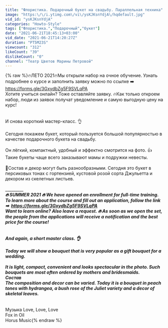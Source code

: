 ```yaml
---
title: "Флористика. Подарочный букет на свадьбу. Параллельная техника"
image: "https:\/\/i.ytimg.com\/vi\/ysKJKsnYdjA\/hqdefault.jpg"
vid_id: "ysKJKsnYdjA"
categories: "Howto-Style"
tags: ["Флористика.","Подарочный","букет"]
date: "2021-06-21T18:45:13+03:00"
vid_date: "2021-06-21T14:20:27Z"
duration: "PT5M23S"
viewcount: "312"
likeCount: "39"
dislikeCount: "0"
channel: "Театр Цветов Марины Петровой"
---
```

{% raw %}🔥ЛЕТО 2021🔥Мы  открыли набор на очное обучение. Узнать подробнее о курсе и заполнить заявку можно по ссылке ➡️ <a rel="nofollow" target="blank" href="https://forms.gle/3GxydbZg5F9SVLqPA">https://forms.gle/3GxydbZg5F9SVLqPA</a><br />Хотите учиться онлайн? Тоже оставляйте заявку. 🔥Как только откроем набор, люди из заявок получат уведомление и самую выгодную цену на курс!<br /><br /><br />И снова короткий мастер-класс. 👌<br />⠀<br />Сегодня покажем букет, который пользуется большой популярностью в качестве подарочного букета на свадьбу. <br />⠀<br />Он лёгкий, компактный, удобный и эффектно смотрится на фото. 👍 Такие букеты чаще всего заказывают мамы и подружки невесты.<br />⠀<br />🌸Состав и декор могут быть разнообразными. Сегодня это букет в персиковых тонах с гортензией, кустовой розой сорта Джульетта и декором из скелетных листьев.<br /><br />______________<br />🔥 SUMMER 2021 🔥 We have opened an enrollment for full-time training. To learn more about the course and fill out an application, follow the link ➡ ️ <a rel="nofollow" target="blank" href="https://forms.gle/3GxydbZg5F9SVLqPA">https://forms.gle/3GxydbZg5F9SVLqPA</a><br />Want to learn online? Also leave a request. 🔥 As soon as we open the set, the people from the applications will receive a notification and the best price for the course!<br /><br /><br />And again, a short master class. 👌<br />⠀<br />Today we will show a bouquet that is very popular as a gift bouquet for a wedding.<br />⠀<br />It is light, compact, convenient and looks spectacular in the photo. Such bouquets are most often ordered by mothers and bridesmaids.<br />Состав<br />The composition and decor can be varied. Today it is a bouquet in peach tones with hydrangea, a bush rose of the Juliet variety and a decor of skeletal leaves.<br /><br />_____<br />Музыка Love, Love, Love<br />Fox in Oil<br />Horus Music{% endraw %}
